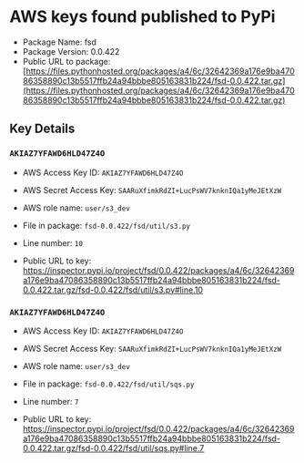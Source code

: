# AWS keys found published to PyPi

* Package Name: fsd
* Package Version: 0.0.422
* Public URL to package: [https://files.pythonhosted.org/packages/a4/6c/32642369a176e9ba47086358890c13b5517ffb24a94bbbe805163831b224/fsd-0.0.422.tar.gz](https://files.pythonhosted.org/packages/a4/6c/32642369a176e9ba47086358890c13b5517ffb24a94bbbe805163831b224/fsd-0.0.422.tar.gz)

## Key Details

### `AKIAZ7YFAWD6HLD47Z4O`

* AWS Access Key ID: `AKIAZ7YFAWD6HLD47Z4O`
* AWS Secret Access Key: `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` 
* AWS role name: `user/s3_dev`
* File in package: `fsd-0.0.422/fsd/util/s3.py`
* Line number: `10`

* Public URL to key: https://inspector.pypi.io/project/fsd/0.0.422/packages/a4/6c/32642369a176e9ba47086358890c13b5517ffb24a94bbbe805163831b224/fsd-0.0.422.tar.gz/fsd-0.0.422/fsd/util/s3.py#line.10



### `AKIAZ7YFAWD6HLD47Z4O`

* AWS Access Key ID: `AKIAZ7YFAWD6HLD47Z4O`
* AWS Secret Access Key: `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` 
* AWS role name: `user/s3_dev`
* File in package: `fsd-0.0.422/fsd/util/sqs.py`
* Line number: `7`

* Public URL to key: https://inspector.pypi.io/project/fsd/0.0.422/packages/a4/6c/32642369a176e9ba47086358890c13b5517ffb24a94bbbe805163831b224/fsd-0.0.422.tar.gz/fsd-0.0.422/fsd/util/sqs.py#line.7


